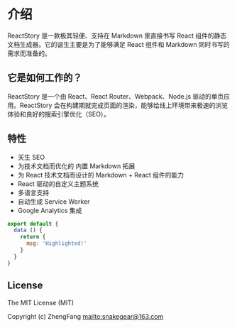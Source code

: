 
# 介绍

ReactStory 是一款极其轻便、支持在 Markdown 里直接书写 React 组件的静态文档生成器。它的诞生主要是为了能够满足 React 组件和 Markdown 同时书写的需求而准备的。

## 它是如何工作的？

ReactStory 是一个由 React、React Router、Webpack、Node.js 驱动的单页应用。ReactStory 会在构建期就完成页面的渲染，能够给线上环境带来极速的浏览体验和良好的搜索引擎优化（SEO）。

## 特性

* 天生 SEO
* 为技术文档而优化的 内置 Markdown 拓展
* 为 React 技术文档而设计的 Markdown + React 组件的能力
* React 驱动的自定义主题系统
* 多语言支持
* 自动生成 Service Worker
* Google Analytics 集成

``` js
export default {
  data () {
    return {
      msg: 'Highlighted!'
    }
  }
}
```


## License

The MIT License (MIT)

Copyright (c) ZhengFang <mailto:snakegear@163.com>
